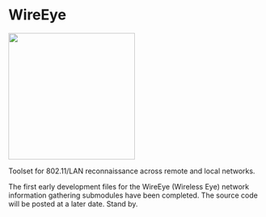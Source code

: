 # WireEye
<img src="https://github.com/PlatinumVoyager/WireEye/assets/116006542/c75953b6-3d82-4372-ae36-ea62f4d3bb7d" wdith=250 height=250>

Toolset for 802.11/LAN reconnaissance across remote and local networks.

The first early development files for the WireEye (Wireless Eye) network information gathering submodules have been completed. The source code will be posted at a later date. Stand by.
